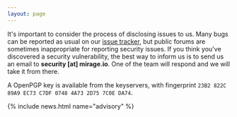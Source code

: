 ```yaml
---
layout: page
---
```


It's important to consider the process of disclosing issues to us. Many bugs can be reported as usual on our [issue tracker](https://github.com/mirage/mirage/issues), but public forums are sometimes inappropriate for reporting security issues.  If you think you've discovered a security vulnerability, the best way to inform us is to send us an email to **security [at] mirage.io**. One of the team will respond and we will take it from there.

A OpenPGP key is available from the keyservers, with fingerprint `23B2 822C 89A9 EC73 C7DF 0748 4A73 2D75 7C0E DA74`.

{% include news.html name="advisory" %}

